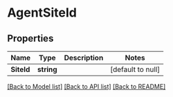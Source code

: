 # AgentSiteId

## Properties
Name | Type | Description | Notes
------------ | ------------- | ------------- | -------------
**SiteId** | **string** |  | [default to null]

[[Back to Model list]](../README.md#documentation-for-models) [[Back to API list]](../README.md#documentation-for-api-endpoints) [[Back to README]](../README.md)


